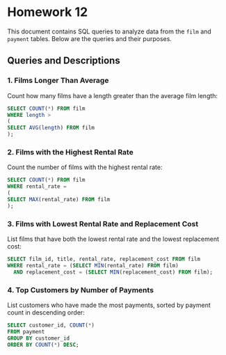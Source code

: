 # Homework 12

This document contains SQL queries to analyze data from the `film` and `payment` tables. Below are the queries and their purposes.

## Queries and Descriptions

### 1. Films Longer Than Average
Count how many films have a length greater than the average film length:
```sql
SELECT COUNT(*) FROM film
WHERE length >
(
SELECT AVG(length) FROM film
);
```

### 2. Films with the Highest Rental Rate
Count the number of films with the highest rental rate:
```sql
SELECT COUNT(*) FROM film
WHERE rental_rate =
(
SELECT MAX(rental_rate) FROM film
);
```

### 3. Films with Lowest Rental Rate and Replacement Cost
List films that have both the lowest rental rate and the lowest replacement cost:
```sql
SELECT film_id, title, rental_rate, replacement_cost FROM film
WHERE rental_rate = (SELECT MIN(rental_rate) FROM film)
  AND replacement_cost = (SELECT MIN(replacement_cost) FROM film);
```

### 4. Top Customers by Number of Payments
List customers who have made the most payments, sorted by payment count in descending order:
```sql
SELECT customer_id, COUNT(*)
FROM payment
GROUP BY customer_id
ORDER BY COUNT(*) DESC;
```
